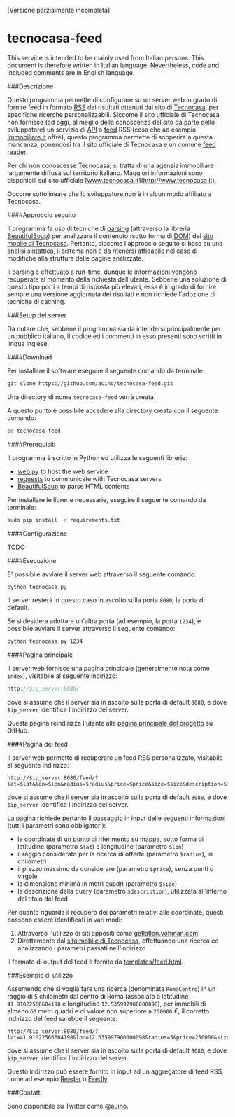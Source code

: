 [Versione parzialmente incompleta]

# tecnocasa-feed

This service is intended to be mainly used from Italian persons.
This document is therefore written in Italian language.
Nevertheless, code and included comments are in English language.

###Descrizione

Questo programma permette di configurare su un server web in grado di fornire feed in formato [RSS](https://it.wikipedia.org/wiki/RSS) dei risultati ottenuti dal sito di [Tecnocasa](http://tecnocasa.it), per specifiche ricerche personalizzabili.
Siccome il sito ufficiale di Tecnocasa non fornisce (ad oggi, al meglio della conoscenza del sito da parte dello sviluppatore) un servizio di [API](https://it.wikipedia.org/wiki/Application_programming_interface) o [feed](https://it.wikipedia.org/wiki/Feed) RSS (cosa che ad esempio [Immobiliare.it](http://immobiliare.it) offre), questo programma permette di sopperire a questa mancanza, ponendosi tra il sito ufficiale di Tecnocasa e un comune [feed reader](https://it.wikipedia.org/wiki/Aggregatore).

Per chi non conoscesse Tecnocasa, si tratta di una agenzia immobiliare largamente diffusa sul territorio italiano.
Maggiori informazioni sono disponibili sul sito ufficiale [www.tecnocasa.it](http://www.tecnocasa.it).

Occorre sottolineare che lo sviluppatore non è in alcun modo affiliato a Tecnocasa.

####Approccio seguito

Il programma fa uso di tecniche di [parsing](https://it.wikipedia.org/wiki/Parsing) (attraverso la libreria [BeautifulSoup](http://www.crummy.com/software/BeautifulSoup/)) per analizzare il contenuto (sotto forma di [DOM](https://it.wikipedia.org/wiki/Document_Object_Model)) del [sito mobile di Tecnocasa](http://m.tecnocasa.it).
Pertanto, siccome l'approccio seguito si basa su una analisi sintattica, il sistema non è da ritenersi affidabile nel caso di modifiche alla struttura delle pagine analizzate.

Il parsing è effettuato a run-time, dunque le informazioni vengono recuperate al momento della richiesta dell'utente.
Sebbene una soluzione di questo tipo porti a tempi di risposta più elevati, essa è in grado di fornire sempre una versione aggiornata dei risultati e non richiede l'adozione di tecniche di caching.

###Setup del server

Da notare che, sebbene il programma sia da intendersi principalmente per un pubblico italiano, il codice ed i commenti in esso presenti sono scritti in lingua inglese.

####Download

Per installare il software eseguire il seguente comando da terminale:

```sh
git clone https://github.com/auino/tecnocasa-feed.git
```

Una directory di nome `tecnocasa-feed` verrà creata.

A questo punto è possibile accedere alla directory creata con il seguente comando:

```sh
cd tecnocasa-feed
```

####Prerequisiti

Il programma è scritto in Python ed utilizza le seguenti librerie:
 * [web.py](http://webpy.org) to host the web service
 * [requests](http://docs.python-requests.org/en/master/) to communicate with Tecnocasa servers
 * [BeautifulSoup](http://www.crummy.com/software/BeautifulSoup/) to parse HTML contents

Per installare le librerie necessarie, eseguire il seguente comando da terminale:

```sh
sudo pip install -r requirements.txt
```

####Configurazione

TODO

####Esecuzione

E' possibile avviare il server web attraverso il seguente comando:

```sh
python tecnocasa.py
```

Il server resterà in questo caso in ascolto sulla porta `8080`, la porta di default.

Se si desidera adottare un'altra porta (ad esempio, la porta `1234`), è possibile avviare il server attraverso il seguente comando:

```sh
python tecnocasa.py 1234
```

####Pagina principale

Il server web fornisce una pagina principale (generalmente nota come `index`), visitabile al seguente indirizzo:

```php
http://$ip_server:8080/
```

dove si assume che il server sia in ascolto sulla porta di default `8080`, e dove `$ip_server` identifica l'indirizzo del server.

Questa pagina reindirizza l'utente alla [pagina principale del progetto](https://github.com/auino/tecnocasa-feed) su GitHub.

####Pagina del feed

Il server web permette di recuperare un feed RSS personalizzato, visitabile al seguente indirizzo:

```
http://$ip_server:8080/feed/?lat=$lat&lon=$lon&radius=$radius&price=$price&size=$size&description=$description
```

dove si assume che il server sia in ascolto sulla porta di default `8080`, e dove `$ip_server` identifica l'indirizzo del server.

La pagina richiede pertanto il passaggio in input delle seguenti informazioni (tutti i parametri sono obbligatori):
 * le coordinate di un punto di riferimento su mappa, sotto forma di latitudine (parametro `$lat`) e longitudine (parametro `$lon`)
 * il raggio considerato per la ricerca di offerte (parametro `$radius`), in chilometri
 * il prezzo massimo da considerare (parametro `$price`), senza punti o virgole
 * la dimensione minima in metri quadri (parametro `$size`)
 * la descrizione della query (parametro `$description`), utilizzata all'interno del titolo del feed

Per quanto riguarda il recupero dei parametri relativi alle coordinate, questi possono essere identificati in vari modi:
 1. Attraverso l'utilizzo di siti appositi come [getlatlon.yohman.com](http://getlatlon.yohman.com)
 2. Direttamente dal [sito mobile di Tecnocasa](http://m.tecnocasa.it), effettuando una ricerca ed analizzando i parametri passati nell'indirizzo

Il formato di output del feed è fornito da [templates/feed.html](https://github.com/auino/tecnocasa-feed/blob/master/templates/feed.html).

###Esempio di utilizzo

Assumendo che si voglia fare una ricerca (denominata `RomaCentro`) in un raggio di `5` chilometri dal centro di Roma (associato a latitudine `41.91022566604198` e longitudine `12.535997900000098`), per immobili di almeno `60` metri quadri e di valore non superiore a `250000` €, il corretto indirizzo del feed sarebbe il seguente:

```
http://$ip_server:8080/feed/?lat=41.91022566604198&lon=12.535997900000098&radius=5&price=250000&size=60&description=RomaCentro
```

dove si assume che il server sia in ascolto sulla porta di default `8080`, e dove `$ip_server` identifica l'indirizzo del server.

Questo indirizzo può essere fornito in input ad un aggregatore di feed RSS, come ad esempio [Reeder](http://reederapp.com) o [Feedly](http://feedly.com).

###Contatti

Sono disponibile su Twitter come [@auino](https://twitter.com/auino).
